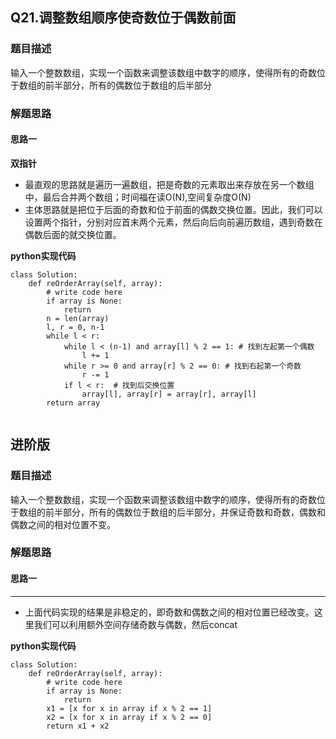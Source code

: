 ## Q21.调整数组顺序使奇数位于偶数前面
### 题目描述
输入一个整数数组，实现一个函数来调整该数组中数字的顺序，使得所有的奇数位于数组的前半部分，所有的偶数位于数组的后半部分
### 解题思路
#### 思路一
**双指针**
- 最直观的思路就是遍历一遍数组，把是奇数的元素取出来存放在另一个数组中，最后合并两个数组；时间福在读O(N),空间复杂度O(N)
- 主体思路就是把位于后面的奇数和位于前面的偶数交换位置。因此，我们可以设置两个指针，分别对应首末两个元素，然后向后向前遍历数组，遇到奇数在偶数后面的就交换位置。

**python实现代码**
```
class Solution:
    def reOrderArray(self, array):
        # write code here
        if array is None:
            return 
        n = len(array)
        l, r = 0, n-1
        while l < r:
            while l < (n-1) and array[l] % 2 == 1: # 找到左起第一个偶数
                l += 1
            while r >= 0 and array[r] % 2 == 0: # 找到右起第一个奇数
                r -= 1
            if l < r:  # 找到后交换位置 
                array[l], array[r] = array[r], array[l]
        return array
        
```

## 进阶版
### 题目描述
输入一个整数数组，实现一个函数来调整该数组中数字的顺序，使得所有的奇数位于数组的前半部分，所有的偶数位于数组的后半部分，并保证奇数和奇数，偶数和偶数之间的相对位置不变。
### 解题思路
#### 思路一
****
- 上面代码实现的结果是非稳定的，即奇数和偶数之间的相对位置已经改变。这里我们可以利用额外空间存储奇数与偶数，然后concat

**python实现代码**
```
class Solution:
    def reOrderArray(self, array):
        # write code here
        if array is None:
            return 
        x1 = [x for x in array if x % 2 == 1]
        x2 = [x for x in array if x % 2 == 0]
        return x1 + x2
        
```

